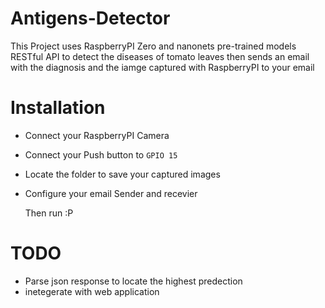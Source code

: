 # Antigens-Detector
This Project uses RaspberryPI Zero and nanonets pre-trained models RESTful API to detect the diseases of tomato leaves then sends an email with the diagnosis and the iamge captured with RaspberryPI to your email

# Installation
* Connect your RaspberryPI Camera
* Connect your Push button to `GPIO 15`
* Locate the folder to save your captured images
* Configure your email Sender and recevier
  
  Then run :P
 
 
 # TODO 
 * Parse json response to locate the highest predection
 * inetegerate with web application
